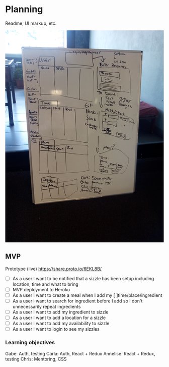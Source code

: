 # Planning
Readme, UI markup, etc.

![Wed initial discussion](https://github.com/SizzleDevelopers/planning/raw/master/assets/23aug2017-discussion.jpg)

## MVP
Prototype (live) https://share.proto.io/6EKL8B/

* [ ] As a user I want to be notified that a sizzle has been setup including location, time and what to bring
* [ ] MVP deployment to Heroku
* [ ] As a user I want to create a meal when I add my [ ]time/place/ingredient
* [ ] As a user i want to search for ingredient before I add so I don't unnecessarily repeat ingredients
* [ ] As a user I want to add my ingredient to sizzle
* [ ] As a user I want to add a location for a sizzle
* [ ] As a user I want to add my availability to sizzle
* [ ] As a user I want to login to see my sizzles

### Learning objectives
Gabe: Auth, testing
Carla: Auth, React + Redux
Annelise: React + Redux, testing
Chris: Mentoring, CSS